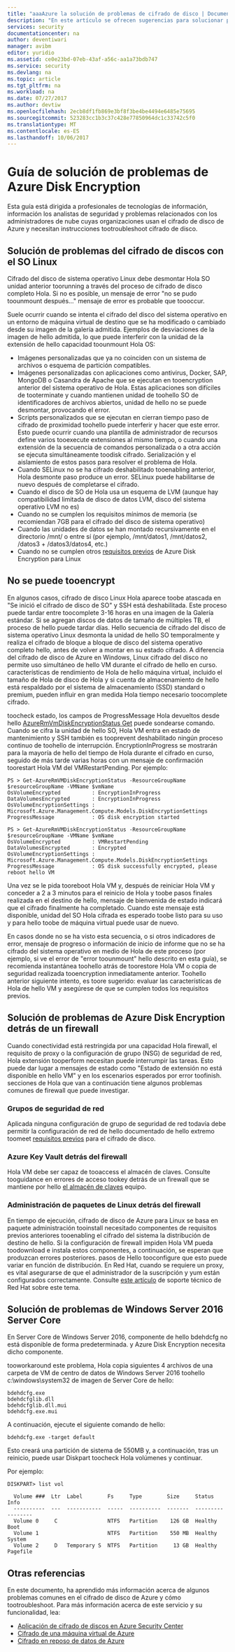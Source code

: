 ```yaml
---
title: "aaaAzure la solución de problemas de cifrado de disco | Documentos de Microsoft"
description: "En este artículo se ofrecen sugerencias para solucionar problemas de Microsoft Azure Disk Encryption para máquinas virtuales IaaS con Windows y Linux."
services: security
documentationcenter: na
author: deventiwari
manager: avibm
editor: yuridio
ms.assetid: ce0e23bd-07eb-43af-a56c-aa1a73bdb747
ms.service: security
ms.devlang: na
ms.topic: article
ms.tgt_pltfrm: na
ms.workload: na
ms.date: 07/27/2017
ms.author: devtiw
ms.openlocfilehash: 2ecb8df1fb869e3bf8f3be4be4494e6485e75695
ms.sourcegitcommit: 523283cc1b3c37c428e77850964dc1c33742c5f0
ms.translationtype: MT
ms.contentlocale: es-ES
ms.lasthandoff: 10/06/2017
---
```

# <a name="azure-disk-encryption-troubleshooting-guide"></a>Guía de solución de problemas de Azure Disk Encryption

Esta guía está dirigida a profesionales de tecnologías de información, información los analistas de seguridad y problemas relacionados con los administradores de nube cuyas organizaciones usan el cifrado de disco de Azure y necesitan instrucciones tootroubleshoot cifrado de disco.

## <a name="troubleshooting-linux-os-disk-encryption"></a>Solución de problemas del cifrado de discos con el SO Linux

Cifrado del disco de sistema operativo Linux debe desmontar Hola SO unidad anterior toorunning a través del proceso de cifrado de disco completo Hola.   Si no es posible, un mensaje de error "no se pudo toounmount después..." mensaje de error es probable que toooccur.

Suele ocurrir cuando se intenta el cifrado del disco del sistema operativo en un entorno de máquina virtual de destino que se ha modificado o cambiado desde su imagen de la galería admitida.  Ejemplos de desviaciones de la imagen de hello admitida, lo que puede interferir con la unidad de la extensión de hello capacidad toounmount Hola OS:
- Imágenes personalizadas que ya no coinciden con un sistema de archivos o esquema de partición compatibles.
- Imágenes personalizadas con aplicaciones como antivirus, Docker, SAP, MongoDB o Casandra de Apache que se ejecutan en tooencryption anterior del sistema operativo de Hola.  Estas aplicaciones son difíciles de tooterminate y cuando mantienen unidad de toohello SO de identificadores de archivos abiertos, unidad de hello no se puede desmontar, provocando el error.
- Scripts personalizados que se ejecutan en cierran tiempo paso de cifrado de proximidad toohello puede interferir y hacer que este error. Esto puede ocurrir cuando una plantilla de administrador de recursos define varios tooexecute extensiones al mismo tiempo, o cuando una extensión de la secuencia de comandos personalizada o a otra acción se ejecuta simultáneamente toodisk cifrado.   Serialización y el aislamiento de estos pasos para resolver el problema de Hola.
- Cuando SELinux no se ha cifrado deshabilitado tooenabling anterior, Hola desmonte paso produce un error.  SELinux puede habilitarse de nuevo después de completarse el cifrado.
- Cuando el disco de SO de Hola usa un esquema de LVM (aunque hay compatibilidad limitada de disco de datos LVM, disco del sistema operativo LVM no es)
- Cuando no se cumplen los requisitos mínimos de memoria (se recomiendan 7GB para el cifrado del disco de sistema operativo)
- Cuando las unidades de datos se han montado recursivamente en el directorio /mnt/ o entre sí (por ejemplo, /mnt/datos1, /mnt/datos2, /datos3 + /datos3/datos4, etc.)
- Cuando no se cumplen otros [requisitos previos](https://docs.microsoft.com/en-us/azure/security/azure-security-disk-encryption) de Azure Disk Encryption para Linux

## <a name="unable-tooencrypt"></a>No se puede tooencrypt

En algunos casos, cifrado de disco Linux Hola aparece toobe atascada en "Se inició el cifrado de disco de SO" y SSH está deshabilitada. Este proceso puede tardar entre toocomplete 3-16 horas en una imagen de la Galería estándar.  Si se agregan discos de datos de tamaño de múltiples TB, el proceso de hello puede tardar días. Hello secuencia de cifrado del disco de sistema operativo Linux desmonta la unidad de hello SO temporalmente y realiza el cifrado de bloque a bloque de disco del sistema operativo completo hello, antes de volver a montar en su estado cifrado.   A diferencia del cifrado de disco de Azure en Windows, Linux cifrado del disco no permite uso simultáneo de hello VM durante el cifrado de hello en curso.  características de rendimiento de Hola de hello máquina virtual, incluido el tamaño de Hola de disco de Hola y si cuenta de almacenamiento de hello está respaldado por el sistema de almacenamiento (SSD) standard o premium, pueden influir en gran medida Hola tiempo necesario toocomplete cifrado.

toocheck estado, los campos de ProgressMessage Hola devueltos desde hello [AzureRmVmDiskEncryptionStatus Get](https://docs.microsoft.com/powershell/module/azurerm.compute/get-azurermvmdiskencryptionstatus) puede sondearse comando.   Cuando se cifra la unidad de hello SO, Hola VM entra en estado de mantenimiento y SSH también es tooprevent deshabilitado ningún proceso continuo de toohello de interrupción.  EncryptionInProgress se mostrarán para la mayoría de hello del tiempo de Hola durante el cifrado en curso, seguido de más tarde varias horas con un mensaje de confirmación toorestart Hola VM del VMRestartPending.  Por ejemplo:


```
PS > Get-AzureRmVMDiskEncryptionStatus -ResourceGroupName $resourceGroupName -VMName $vmName
OsVolumeEncrypted          : EncryptionInProgress
DataVolumesEncrypted       : EncryptionInProgress
OsVolumeEncryptionSettings : Microsoft.Azure.Management.Compute.Models.DiskEncryptionSettings
ProgressMessage            : OS disk encryption started

PS > Get-AzureRmVMDiskEncryptionStatus -ResourceGroupName $resourceGroupName -VMName $vmName
OsVolumeEncrypted          : VMRestartPending
DataVolumesEncrypted       : Encrypted
OsVolumeEncryptionSettings : Microsoft.Azure.Management.Compute.Models.DiskEncryptionSettings
ProgressMessage            : OS disk successfully encrypted, please reboot hello VM
```

Una vez se le pida tooreboot Hola VM y, después de reiniciar Hola VM y conceder a 2 a 3 minutos para el reinicio de Hola y toobe pasos finales realizada en el destino de hello, mensaje de bienvenida de estado indicará que el cifrado finalmente ha completado.   Cuando este mensaje está disponible, unidad del SO Hola cifrada es esperado toobe listo para su uso y para hello toobe de máquina virtual puede usar de nuevo.

En casos donde no se ha visto esta secuencia, o si otros indicadores de error, mensaje de progreso o información de inicio de informe que no se ha cifrado del sistema operativo en medio de Hola de este proceso (por ejemplo, si ve el error de "error toounmount" hello descrito en esta guía), se recomienda instantánea toohello atrás de toorestore Hola VM o copia de seguridad realizada tooencryption inmediatamente anterior.  Toohello anterior siguiente intento, es toore sugerido: evaluar las características de Hola de hello VM y asegúrese de que se cumplen todos los requisitos previos.

## <a name="troubleshooting-azure-disk-encryption-behind-a-firewall"></a>Solución de problemas de Azure Disk Encryption detrás de un firewall
Cuando conectividad está restringida por una capacidad Hola firewall, el requisito de proxy o la configuración de grupo (NSG) de seguridad de red, Hola extensión tooperform necesitan puede interrumpir las tareas.   Esto puede dar lugar a mensajes de estado como "Estado de extensión no está disponible en hello VM" y en los escenarios esperados por error toofinish.  secciones de Hola que van a continuación tiene algunos problemas comunes de firewall que puede investigar.

### <a name="network-security-groups"></a>Grupos de seguridad de red
Aplicada ninguna configuración de grupo de seguridad de red todavía debe permitir la configuración de red de hello documentado de hello extremo toomeet [requisitos previos](https://docs.microsoft.com/azure/security/azure-security-disk-encryption#prerequisites) para el cifrado de disco.

### <a name="azure-keyvault-behind-firewall"></a>Azure Key Vault detrás del firewall
Hola VM debe ser capaz de tooaccess el almacén de claves. Consulte tooguidance en errores de acceso tookey detrás de un firewall que se mantiene por hello [el almacén de claves](https://docs.microsoft.com/azure/key-vault/key-vault-access-behind-firewall) equipo.

### <a name="linux-package-management-behind-firewall"></a>Administración de paquetes de Linux detrás del firewall
En tiempo de ejecución, cifrado de disco de Azure para Linux se basa en paquete administración tooinstall necesitado componentes de requisitos previos anteriores tooenabling el cifrado del sistema la distribución de destino de hello.  Si la configuración de firewall impiden Hola VM pueda toodownload e instala estos componentes, a continuación, se esperan que produzcan errores posteriores.    pasos de Hello tooconfigure que esto puede variar en función de distribución.  En Red Hat, cuando se requiere un proxy, es vital asegurarse de que el administrador de la suscripción y yum están configurados correctamente.  Consulte [este artículo](https://access.redhat.com/solutions/189533) de soporte técnico de Red Hat sobre este tema.  

## <a name="troubleshooting-windows-server-2016-server-core"></a>Solución de problemas de Windows Server 2016 Server Core

En Server Core de Windows Server 2016, componente de hello bdehdcfg no está disponible de forma predeterminada. y Azure Disk Encryption necesita dicho componente.

tooworkaround este problema, Hola copia siguientes 4 archivos de una carpeta de VM de centro de datos de Windows Server 2016 toohello c:\windows\system32 de imagen de Server Core de hello:

```
bdehdcfg.exe
bdehdcfglib.dll
bdehdcfglib.dll.mui
bdehdcfg.exe.mui
```

A continuación, ejecute el siguiente comando de hello:

```
bdehdcfg.exe -target default
```

Esto creará una partición de sistema de 550MB y, a continuación, tras un reinicio, puede usar Diskpart toocheck Hola volúmenes y continuar.  

Por ejemplo:

```
DISKPART> list vol

  Volume ###  Ltr  Label        Fs     Type        Size     Status     Info
  ----------  ---  -----------  -----  ----------  -------  ---------  --------
  Volume 0     C                NTFS   Partition    126 GB  Healthy    Boot
  Volume 1                      NTFS   Partition    550 MB  Healthy    System
  Volume 2     D   Temporary S  NTFS   Partition     13 GB  Healthy    Pagefile
```
## <a name="see-also"></a>Otras referencias
En este documento, ha aprendido más información acerca de algunos problemas comunes en el cifrado de disco de Azure y cómo tootroubleshoot. Para más información acerca de este servicio y su funcionalidad, lea:

- [Aplicación de cifrado de discos en Azure Security Center](https://docs.microsoft.com/azure/security-center/security-center-apply-disk-encryption)
- [Cifrado de una máquina virtual de Azure](https://docs.microsoft.com/azure/security-center/security-center-disk-encryption)
- [Cifrado en reposo de datos de Azure](https://docs.microsoft.com/azure/security/azure-security-encryption-atrest)
